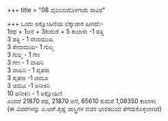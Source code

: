 +++
title = "08 ವೈರಿಬಲದೊಳಗಾರು ಸಾವಿರ"

+++
ಒಂದು ಅಕ್ಷೋಹಿಣಿಯ ಲೆಕ್ಕಾಚಾರ ಹೀಗಿದೆ:-   
1ರಥ + 1ಆನೆ + 3ಕುದುರೆ + 5 ಕಾಲಾಳು  -1 ಪತ್ತಿ  
3 ಪತ್ತಿ    - 1 ಸೇನಾಮುಖ  
3 ಸೇನಾಮುಖ- 1 ಗುಲ್ಮ  
3 ಗುಲ್ಮ - 1 ಗಣ  
3 ಗಣ   - 1 ವಾಹಿನಿ  
3 ವಾಹಿನಿ - 1 ಪೃತನಾ  
3 ಪೃತನಾ -1 ಚಮೂ  
3 ಚಮೂ -1 ಅನೀಕಿನಿ  
10 ಅನೀಕಿನಿ - 1 ಅಕ್ಷೋಹಿಣಿ  
ಎಂದರೆ 21870 ರಥ, 21870 ಆನೆ, 65610 ಕುದುರೆ 1,09350 ಕಾಲಾಳು  
(ಈ ವಿವರಗಳನ್ನು ಎ.ಆರ್.ಕೃಷ್ಣ ಶಾಸ್ತ್ರಿಗಳ ವಚನ ಭಾರತದಿಂದ ತೆಗೆದುಕೊಳ್ಳಲಾಗಿದೆ)